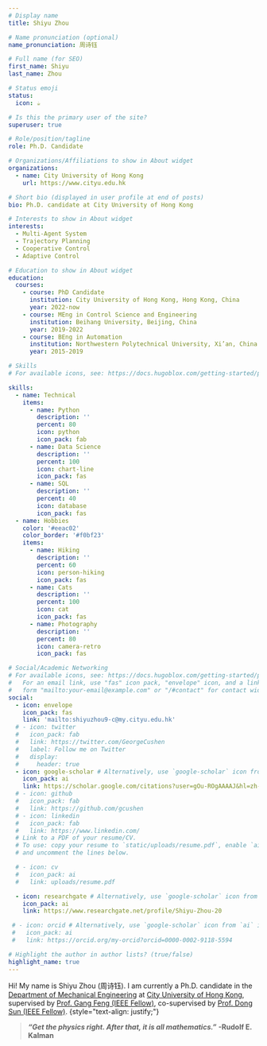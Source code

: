 ```yaml
---
# Display name
title: Shiyu Zhou

# Name pronunciation (optional)
name_pronunciation: 周诗钰

# Full name (for SEO)
first_name: Shiyu
last_name: Zhou

# Status emoji
status:
  icon: ☕️

# Is this the primary user of the site?
superuser: true

# Role/position/tagline
role: Ph.D. Candidate

# Organizations/Affiliations to show in About widget
organizations:
  - name: City University of Hong Kong
    url: https://www.cityu.edu.hk

# Short bio (displayed in user profile at end of posts)
bio: Ph.D. candidate at City University of Hong Kong

# Interests to show in About widget
interests:
  - Multi-Agent System 
  - Trajectory Planning 
  - Cooperative Control 
  - Adaptive Control  

# Education to show in About widget
education:
  courses:
    - course: PhD Candidate
      institution: City University of Hong Kong, Hong Kong, China
      year: 2022-now
    - course: MEng in Control Science and Engineering
      institution: Beihang University, Beijing, China
      year: 2019-2022
    - course: BEng in Automation
      institution: Northwestern Polytechnical University, Xi’an, China
      year: 2015-2019

# Skills
# For available icons, see: https://docs.hugoblox.com/getting-started/page-builder/#icons

skills:
  - name: Technical
    items:
      - name: Python
        description: ''
        percent: 80
        icon: python
        icon_pack: fab
      - name: Data Science
        description: ''
        percent: 100
        icon: chart-line
        icon_pack: fas
      - name: SQL
        description: ''
        percent: 40
        icon: database
        icon_pack: fas
  - name: Hobbies
    color: '#eeac02'
    color_border: '#f0bf23'
    items:
      - name: Hiking
        description: ''
        percent: 60
        icon: person-hiking
        icon_pack: fas
      - name: Cats
        description: ''
        percent: 100
        icon: cat
        icon_pack: fas
      - name: Photography
        description: ''
        percent: 80
        icon: camera-retro
        icon_pack: fas

# Social/Academic Networking
# For available icons, see: https://docs.hugoblox.com/getting-started/page-builder/#icons
#   For an email link, use "fas" icon pack, "envelope" icon, and a link in the
#   form "mailto:your-email@example.com" or "/#contact" for contact widget.
social:
  - icon: envelope
    icon_pack: fas
    link: 'mailto:shiyuzhou9-c@my.cityu.edu.hk'
  # - icon: twitter
  #   icon_pack: fab
  #   link: https://twitter.com/GeorgeCushen
  #   label: Follow me on Twitter
  #   display:
  #     header: true
  - icon: google-scholar # Alternatively, use `google-scholar` icon from `ai` icon pack
    icon_pack: ai
    link: https://scholar.google.com/citations?user=gOu-ROgAAAAJ&hl=zh-CN
  # - icon: github
  #   icon_pack: fab
  #   link: https://github.com/gcushen
  # - icon: linkedin
  #   icon_pack: fab
  #   link: https://www.linkedin.com/
  # Link to a PDF of your resume/CV.
  # To use: copy your resume to `static/uploads/resume.pdf`, enable `ai` icons in `params.yaml`,
  # and uncomment the lines below.

  # - icon: cv
  #   icon_pack: ai
  #   link: uploads/resume.pdf

  - icon: researchgate # Alternatively, use `google-scholar` icon from `ai` icon pack
    icon_pack: ai
    link: https://www.researchgate.net/profile/Shiyu-Zhou-20 

 # - icon: orcid # Alternatively, use `google-scholar` icon from `ai` icon pack
 #   icon_pack: ai
 #   link: https://orcid.org/my-orcid?orcid=0000-0002-9118-5594

# Highlight the author in author lists? (true/false)
highlight_name: true
---
```


Hi! My name is Shiyu Zhou (周诗钰). I am currently a Ph.D. candidate in the [Department of Mechanical Engineering](https://www.cityu.edu.hk/mne/) at [City University of Hong Kong](https://www.cityu.edu.hk/), supervised by [Prof. Gang Feng (IEEE Fellow)](https://www.cityu.edu.hk/bme/megfeng/), co-supervised by [Prof. Dong Sun (IEEE Fellow)](https://www.cityu.edu.hk/bme/medsun/).
{style="text-align: justify;"}

<!-- My research focuses on cooperative control of multi agent system, particularly in trajectory and motion planning for aerial robots. My current goal is to achieve fully autonomous, agile flight in real-world environments, thereby enabling aerial robots to serve humans efficiently.
{style="text-align: justify;"} -->

> ***“Get the physics right. After that, it is all mathematics.”***  **-Rudolf E. Kalman**
